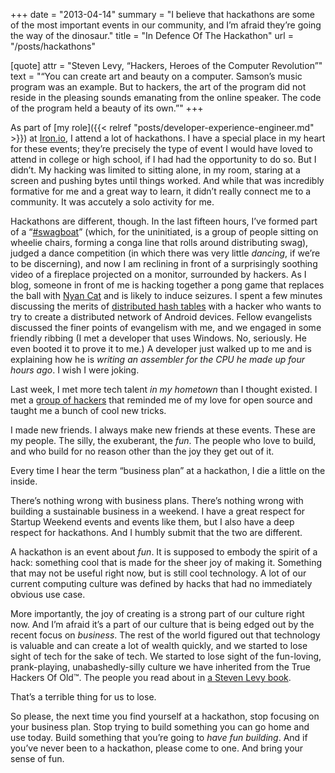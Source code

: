 +++
date = "2013-04-14"
summary = "I believe that hackathons are some of the most important events in our community, and I’m afraid they’re going the way of the dinosaur."
title = "In Defence Of The Hackathon"
url = "/posts/hackathons"

[quote]
attr = "Steven Levy, “Hackers, Heroes of the Computer Revolution”"
text = "“You can create art and beauty on a computer. Samson’s music program was an example. But to hackers, the art of the program did not reside in the pleasing sounds emanating from the online speaker. The code of the program held a beauty of its own.”"
+++

As part of [my role]({{< relref "posts/developer-experience-engineer.md" >}}) at [Iron.io](http://www.iron.io), I attend a lot of hackathons. I have a special place in my heart for these events; they’re precisely the type of event I would have loved to attend in college or high school, if I had had the opportunity to do so. But I didn’t. My hacking was limited to sitting alone, in my room, staring at a screen and pushing bytes until things worked. And while that was incredibly formative for me and a great way to learn, it didn’t really connect me to a community. It was accutely a solo activity for me.

Hackathons are different, though. In the last fifteen hours, I’ve formed part of a “[#swagboat](https://twitter.com/search?q=%23swagboat)” (which, for the uninitiated, is a group of people sitting on wheelie chairs, forming a conga line that rolls around distributing swag), judged a dance competition (in which there was very little _dancing_, if we’re to be discerning), and now I am reclining in front of a surprisingly soothing video of a fireplace projected on a monitor, surrounded by hackers. As I blog, someone in front of me is hacking together a pong game that replaces the ball with [Nyan Cat](http://youtu.be/QH2-TGUlwu4) and is likely to induce seizures. I spent a few minutes discussing the merits of [distributed hash tables](http://secondbit.org/blog/introducing-pastry) with a hacker who wants to try to create a distributed network of Android devices. Fellow evangelists discussed the finer points of evangelism with me, and we engaged in some friendly ribbing (I met a developer that uses Windows. No, seriously. He even booted it to prove it to me.) A developer just walked up to me and is explaining how he is _writing an assembler for the CPU he made up four hours ago_. I wish I were joking.

Last week, I met more tech talent _in my hometown_ than I thought existed. I met a [group of hackers](http://foss.rit.edu) that reminded me of my love for open source and taught me a bunch of cool new tricks.

I made new friends. I always make new friends at these events. These are my people. The silly, the exuberant, the _fun_. The people who love to build, and who build for no reason other than the joy they get out of it.

Every time I hear the term “business plan” at a hackathon, I die a little on the inside.

There’s nothing wrong with business plans. There’s nothing wrong with building a sustainable business in a weekend. I have a great respect for Startup Weekend events and events like them, but I also have a deep respect for hackathons. And I humbly submit that the two are different.

A hackathon is an event about _fun_. It is supposed to embody the spirit of a hack: something cool that is made for the sheer joy of making it. Something that may not be useful right now, but is still cool technology. A lot of our current computing culture was defined by hacks that had no immediately obvious use case.

More importantly, the joy of creating is a strong part of our culture right now. And I’m afraid it’s a part of our culture that is being edged out by the recent focus on _business_. The rest of the world figured out that technology is valuable and can create a lot of wealth quickly, and we started to lose sight of tech for the sake of tech. We started to lose sight of the fun-loving, prank-playing, unabashedly-silly culture we have inherited from the True Hackers Of Old™. The people you read about in [a Steven Levy book](http://amzn.com/1449388396).

That’s a terrible thing for us to lose.

So please, the next time you find yourself at a hackathon, stop focusing on your business plan. Stop trying to build something you can go home and use today. Build something that you’re going to _have fun building_. And if you’ve never been to a hackathon, please come to one. And bring your sense of fun.
